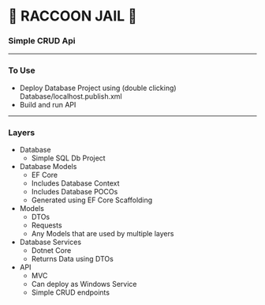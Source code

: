 # 🦝 RACCOON JAIL 🦝
### Simple CRUD Api 

----------------------
### To Use
* Deploy Database Project using (double clicking) Database/localhost.publish.xml
* Build and run API

----------------------
### Layers
* Database
    * Simple SQL Db Project
* Database Models
    * EF Core
    * Includes Database Context
    * Includes Database POCOs
    * Generated using EF Core Scaffolding
* Models
    * DTOs
    * Requests
    * Any Models that are used by multiple layers
* Database Services
    * Dotnet Core
    * Returns Data using DTOs
* API
    * MVC
    * Can deploy as Windows Service
    * Simple CRUD endpoints




